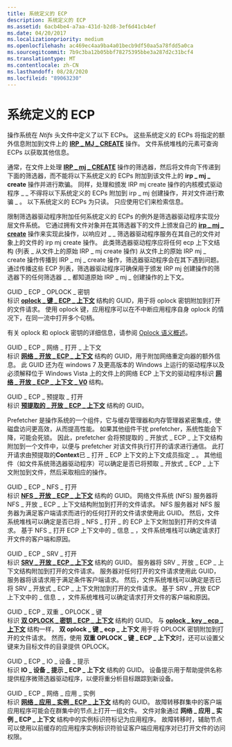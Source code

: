 ```yaml
---
title: 系统定义的 ECP
description: 系统定义的 ECP
ms.assetid: 6acb4be4-a7aa-431d-b2d8-3ef6d41cb4ef
ms.date: 04/20/2017
ms.localizationpriority: medium
ms.openlocfilehash: ac469ec4aa9ba4a01becb9df50aa5a78fdd5a0ca
ms.sourcegitcommit: 7b9c3ba12b05bbf78275395bbe3a287d2c31bcf4
ms.translationtype: MT
ms.contentlocale: zh-CN
ms.lasthandoff: 08/28/2020
ms.locfileid: "89063230"
---
```

# <a name="system-defined-ecps"></a>系统定义的 ECP


操作系统在 *Ntifs* 头文件中定义了以下 ECPs。 这些系统定义的 ECPs 将指定的额外信息附加到文件上的 [**IRP \_ MJ \_ CREATE**](./irp-mj-create.md) 操作。 文件系统堆栈的元素可查询 ECPs 以获取其他信息。

通常，在文件上处理 [**IRP \_ mj \_ CREATE**](./irp-mj-create.md) 操作的筛选器，然后将文件向下传递到下面的筛选器，而不能将以下系统定义的 ECPs 附加到该文件上的 **irp \_ mj \_ create** 操作并进行欺骗。 同样，处理和颁发 IRP mj create 操作的内核模式驱动程序 \_ \_ 不得将以下系统定义的 ECPs 附加到 irp \_ mj 创建操作，并对文件进行欺骗 \_ 。 以下系统定义的 ECPs 为只读。 只应使用它们来检索信息。

限制筛选器驱动程序附加任何系统定义的 ECPs 的例外是筛选器驱动程序实现分层文件系统。 它通过拥有文件对象并在其筛选器下的文件上颁发自己的 [**irp \_ mj \_ create**](./irp-mj-create.md) 操作来实现此操作，以响应对 \_ \_ 筛选器驱动程序服务在其自己的文件对象上的文件的 irp mj create 操作。 此类筛选器驱动程序应将任何 ecp 上下文结构 (列表 \_ 从文件上的原始 IRP \_ mj create 操作) 从文件上的原始 IRP mj \_ create 操作传播到 IRP \_ mj \_ create 操作，筛选器驱动程序会在其下遇到问题。 通过传播这些 ECP 列表，筛选器驱动程序可确保用于颁发 IRP mj 创建操作的筛选器下的任何筛选器 \_ \_ 都知道原始 IRP \_ mj \_ 创建操作的上下文。

<span id="GUID_ECP_OPLOCK_KEY"></span><span id="guid_ecp_oplock_key"></span>GUID \_ ECP \_ OPLOCK \_ 密钥  
标识 [**oplock \_ 键 \_ ECP \_ 上下文**](./oplock-key-ecp-context.md) 结构的 GUID，用于将 oplock 密钥附加到打开的文件请求。 使用 oplock 键，应用程序可以在不中断应用程序自身 oplock 的情况下，在同一流中打开多个句柄。

有关 oplock 和 oplock 密钥的详细信息，请参阅 [Oplock 语义概述](oplock-overview.md)。

<span id="GUID_ECP_NETWORK_OPEN_CONTEXT"></span><span id="guid_ecp_network_open_context"></span>GUID \_ ECP \_ 网络 \_ 打开 \_ 上下文  
标识 [**网络 \_ 开放 \_ ECP \_ 上下文**](/previous-versions/ff550896(v=vs.85)) 结构的 GUID，用于附加网络重定向器的额外信息。 此 GUID 还为在 windows 7 及更高版本的 Windows 上运行的驱动程序以及必须解释位于 Windows Vista 上的文件上的网络 ECP 上下文的驱动程序标识 [**网络 \_ 开放 \_ ECP \_ 上下文 \_ V0**](/previous-versions/ff550899(v=vs.85)) 结构。

<span id="GUID_ECP_PREFETCH_OPEN"></span><span id="guid_ecp_prefetch_open"></span>GUID \_ ECP \_ 预提取 \_ 打开  
标识 [**预提取的 \_ 开放 \_ ECP \_ 上下文**](/previous-versions/ff551843(v=vs.85)) 结构的 GUID。

Prefetcher 是操作系统的一个组件，它与缓存管理器和内存管理器紧密集成，使磁盘访问更高效，从而提高性能。 如果其他组件干扰 prefetcher，系统性能会下降，可能会死锁。 因此，prefetcher 会将预提取的 \_ 开放式 \_ ECP \_ 上下文结构附加到一个文件中，以便与 prefetcher 对该文件执行打开的请求进行通信。 此打开请求由预提取的**Context**已 \_ 打开 \_ ECP 上下文的上下文成员指定 \_ 。 其他组件（如文件系统筛选器驱动程序）可以确定是否已将预取 \_ 开放式 \_ ECP \_ 上下文附加到文件，然后采取相应的操作。

<span id="GUID_ECP_NFS_OPEN"></span><span id="guid_ecp_nfs_open"></span>GUID \_ ECP \_ NFS \_ 打开  
标识 [**NFS \_ 开放 \_ ECP \_ 上下文**](/previous-versions/ff550942(v=vs.85)) 结构的 GUID。 网络文件系统 (NFS) 服务器将 NFS \_ 开放 \_ ECP \_ 上下文结构附加到打开的文件请求。 NFS 服务器对 NFS 服务器为满足客户端请求而进行的任何打开的文件请求使用此 GUID。 然后，文件系统堆栈可以确定是否已将 \_ NFS \_ 打开 \_ 的 ECP 上下文附加到打开的文件请求。 基于 NFS \_ 打开 ECP 上下文中的 \_ 信息 \_ ，文件系统堆栈可以确定请求打开文件的客户端和原因。

<span id="GUID_ECP_SRV_OPEN"></span><span id="guid_ecp_srv_open"></span>GUID \_ ECP \_ SRV \_ 打开  
标识 [**SRV \_ 开放 \_ ECP \_ 上下文**](/previous-versions/ff556749(v=vs.85)) 结构的 GUID。 服务器将 SRV \_ 开放 \_ ECP \_ 上下文结构附加到打开的文件请求。 服务器对任何打开的文件请求使用此 GUID，服务器将该请求用于满足条件客户端请求。 然后，文件系统堆栈可以确定是否已将 SRV \_ 开放式 \_ ECP \_ 上下文附加到打开的文件请求。 基于 SRV \_ 开放 ECP 上下文中的 \_ 信息 \_ ，文件系统堆栈可以确定请求打开文件的客户端和原因。

<span id="GUID_ECP_DUAL_OPLOCK_KEY"></span><span id="guid_ecp_dual_oplock_key"></span>GUID \_ ECP \_ 双重 \_ OPLOCK \_ 键  
标识 [**双 OPLOCK \_ 密钥 \_ ECP \_ 上下文**](./dual-oplock-key-ecp-context.md) 结构的 GUID。 与 [**oplock \_ key \_ ecp \_ 上下文**](./oplock-key-ecp-context.md) 结构一样， **双 oplock \_ 键 \_ ecp \_ 上下文** 用于将 OPLOCK 密钥附加到打开的文件请求。 然而，使用 **双重 OPLOCK \_ 键 \_ ECP \_ 上下文**时，还可以设置父键来为目标文件的目录提供 OPLOCK。

<span id="GUID_ECP_IO_DEVICE_HINT"></span><span id="guid_ecp_io_device_hint"></span>GUID \_ ECP \_ IO \_ 设备 \_ 提示  
标识 **IO \_ 设备 \_ 提示 \_ ECP \_ 上下文** 结构的 GUID。 设备提示用于帮助提供名称提供程序微筛选器驱动程序，以便将重分析目标跟踪到新设备。

<span id="GUID_ECP_NETWORK_APP_INSTANCE"></span><span id="guid_ecp_network_app_instance"></span>GUID \_ ECP \_ 网络 \_ 应用 \_ 实例  
标识 [**网络 \_ 应用 \_ 实例 \_ ECP \_ 上下文**](/previous-versions/hh439443(v=vs.85)) 结构的 GUID。 故障转移群集中的客户端应用程序可能会在群集中的节点上打开一组文件。 文件对象通过 **网络 \_ 应用 \_ 实例 \_ ECP \_ 上下文** 结构中的实例标识符标记为应用程序。 故障转移时，辅助节点可以使用以前缓存的应用程序实例标识符验证客户端应用程序对已打开文件的访问权限。

 

